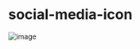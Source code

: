 # social-media-icon
![image](https://user-images.githubusercontent.com/125033123/218096445-2385b7e1-ffb3-4297-9757-ba7797bedf47.png)

